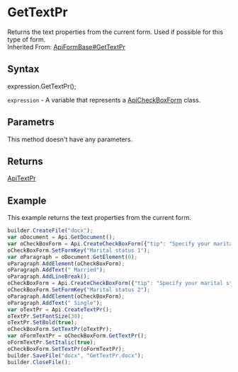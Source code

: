 # GetTextPr

Returns the text properties from the current form. Used if possible for this type of form. <br>Inherited From: [ApiFormBase#GetTextPr](../../ApiFormBase/Methods/GetTextPr.md)

## Syntax

expression.GetTextPr();

`expression` - A variable that represents a [ApiCheckBoxForm](../ApiCheckBoxForm.md) class.

## Parametrs

This method doesn't have any parameters.

## Returns

[ApiTextPr](../../ApiTextPr/ApiTextPr.md)

## Example

This example returns the text properties from the current form.

```javascript
builder.CreateFile("docx");
var oDocument = Api.GetDocument();
var oCheckBoxForm = Api.CreateCheckBoxForm({"tip": "Specify your marital status", "required": true, "placeholder": "Marital status", "radio": false});
oCheckBoxForm.SetFormKey("Marital status 1");
var oParagraph = oDocument.GetElement(0);
oParagraph.AddElement(oCheckBoxForm);
oParagraph.AddText(" Married");
oParagraph.AddLineBreak();
oCheckBoxForm = Api.CreateCheckBoxForm({"tip": "Specify your marital status", "required": true, "placeholder": "Marital status", "radio": false});
oCheckBoxForm.SetFormKey("Marital status 2");
oParagraph.AddElement(oCheckBoxForm);
oParagraph.AddText(" Single");
var oTextPr = Api.CreateTextPr();
oTextPr.SetFontSize(30);
oTextPr.SetBold(true);
oCheckBoxForm.SetTextPr(oTextPr);
var oFormTextPr = oCheckBoxForm.GetTextPr();
oFormTextPr.SetItalic(true);
oCheckBoxForm.SetTextPr(oFormTextPr);
builder.SaveFile("docx", "GetTextPr.docx");
builder.CloseFile();
```